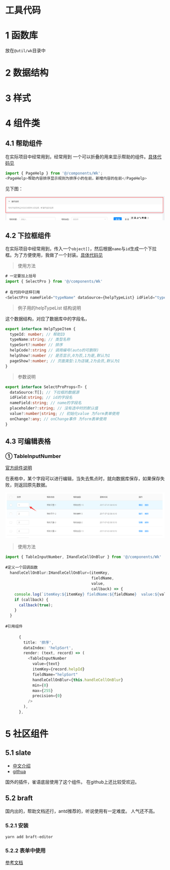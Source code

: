 # 工具代码



# 1 函数库

放在`@util/wk`目录中





# 2 数据结构



# 3 样式



# 4 组件类



## 4.1 帮助组件

在实际项目中经常用到，经常用到 一个可以折叠的用来显示帮助的组件。[具体代码见](test-temp/src/components/Wk/PageHelp/index.tsx)

```typescript
import { PageHelp } from '@/components/Wk';
<PageHelp>帮助内容排序显示规则为排序小的在前，新增内容的在前</PageHelp>
```



见下图：

![alt](imgs/com-pageHelp.png)







## 4.2 下拉框组件

在实际项目中经常用到，传入一个`object[]`，然后根据`name`与`id`生成一个下拉框。为了方便使用，我做了一个封装。[具体代码见](test-temp/src/components/Wk/SelectPro/index.tsx)

> 使用方法

```typescript
# 一定要加上括号
import { SelectPro } from '@/components/Wk'

# 在代码中这样引用
<SelectPro nameField="typeName" dataSource={helpTypeList} idField="typeId"/>
```



> 例子用的helpTypeList 结构说明

这个数据结构，对应了数据库中的字段名，

```typescript
export interface HelpTypeItem {
  typeId: number; // 帮助ID
  typeName:string; // 类型名称
  typeSort?:number // 排序
  helpCode?:string // 调用编号(auto的可删除)
  helpShow?:number // 是否显示,0为否,1为是,默认为1
  pageShow?:number; // 页面类型:1为店铺,2为会员,默认为1
}
```



> 参数说明

```typescript
export interface SelectProProps<T> {
  dataSource:T[]; // 下拉框的数据源
  idField:string; // id的字段名
  nameField:string; // name的字段名
  placeholder?:string; // 没有选中时的默认值
  value?:number|string; // 初始化value 为form表单使用
  onChange?:any; // onChange事件 为form表单使用
}
```



## 4.3 可编辑表格



### ① TableInputNumber

[官方组件说明](https://ant.design/components/input-number-cn/)

在表格中，某个字段可以进行编辑，当失去焦点时，就向数据库保存，如果保存失败，则返回原先数据。

![alt](imgs/com-tableInputNumber.png)



> 使用方法

``` typescript
import { TableInputNumber, IHandleCellOnBlur } from '@/components/Wk'

#定义一个回调函数
  handleCellOnBlur:IHandleCellOnBlur=(itemKey,
                                      fieldName,
                                      value,
                                      callback) => {
    console.log(`itemKey:${itemKey} fieldName:${fieldName}  value:${value} `)
    if (callback) {
      callback(true);
    }
  }

#引用组件

      {
        title: '排序',
        dataIndex: 'helpSort',
        render: (text, record) => (
          <TableInputNumber
            value={text}
            itemKey={record.helpId}
            fieldName="helpSort"
            handleCellOnBlur={this.handleCellOnBlur}
            min={0}
            max={255}
            precision={0}
          />
        ),
      },

```



# 5 社区组件



## 5.1 slate

* [中文介绍](https://doodlewind.github.io/slate-doc-cn/)
* [githua](https://github.com/ianstormtaylor/slate)

国外的插件，雀语底层使用了这个组件。 在github上还比较受欢迎。



## 5.2 braft

国内出的，帮助文档还行，antd推荐的，听说使用有一定难度。 人气还不高。



### 5.2.1 安装



```shell
yarn add braft-editor
```



### 5.2.2 表单中使用

[参考文档](https://braft.margox.cn/demos/antd-form)

